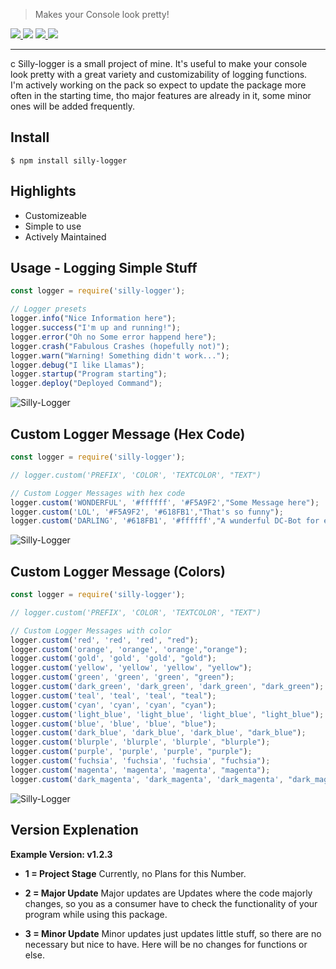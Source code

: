 > Makes your Console look pretty!

<a href="https://www.npmjs.com/package/silly-logger" target="_blank"> ![](https://img.shields.io/npm/v/silly-logger?label=Version&style=for-the-badge&color=2cabf4&labelColor=3eb5f9) ![](https://img.shields.io/npm/dt/silly-logger?style=for-the-badge&labelColor=27f164&color=10e851)</a> <a href="https://github.com/SillySoon/silly-logger/blob/main/LICENSE" target="_blank"> ![](https://img.shields.io/npm/l/silly-logger?style=for-the-badge&color=c759e5&labelColor=ca64e7) </a> <a href="https://github.com/SillySoon" target="_blank"> ![](https://img.shields.io/github/followers/sillysoon?labelColor=d2d1d1&color=2f2f2f&logo=github&logoColor=2f2f2f&style=for-the-badge)</a>

---
c
Silly-logger is a small project of mine. It's useful to make your console look pretty with a great variety and customizability of logging functions.
<br>
I'm actively working on the pack so expect to update the package more often in the starting time, tho major features are already in it, some minor ones will be added frequently.

 
## Install

```consoles
$ npm install silly-logger
```

## Highlights

- Customizeable
- Simple to use
- Actively Maintained


## Usage - Logging Simple Stuff

```js
const logger = require('silly-logger');

// Logger presets
logger.info("Nice Information here");
logger.success("I'm up and running!");
logger.error("Oh no Some error happend here");
logger.crash("Fabulous Crashes (hopefully not)");
logger.warn("Warning! Something didn't work...");
logger.debug("I like Llamas");
logger.startup("Program starting");
logger.deploy("Deployed Command");
```
<img src="https://i.ibb.co/MNNkQtN/grafik.png" alt="Silly-Logger">

## Custom Logger Message (Hex Code)

```js
const logger = require('silly-logger');

// logger.custom('PREFIX', 'COLOR', 'TEXTCOLOR', "TEXT")

// Custom Logger Messages with hex code
logger.custom('WONDERFUL', '#ffffff', '#F5A9F2',"Some Message here");
logger.custom('LOL', '#F5A9F2', '#618FB1',"That's so funny");
logger.custom('DARLING', '#618FB1', '#ffffff',"A wunderful DC-Bot for everyone");

```
<img src="https://i.ibb.co/jgq07QX/grafik.png" alt="Silly-Logger">

## Custom Logger Message (Colors)
```js
const logger = require('silly-logger');

// logger.custom('PREFIX', 'COLOR', 'TEXTCOLOR', "TEXT")

// Custom Logger Messages with color
logger.custom('red', 'red', 'red', "red");
logger.custom('orange', 'orange', 'orange',"orange");
logger.custom('gold', 'gold', 'gold', "gold");
logger.custom('yellow', 'yellow', 'yellow', "yellow");
logger.custom('green', 'green', 'green', "green");
logger.custom('dark_green', 'dark_green', 'dark_green', "dark_green");
logger.custom('teal', 'teal', 'teal', "teal");
logger.custom('cyan', 'cyan', 'cyan', "cyan");
logger.custom('light_blue', 'light_blue', 'light_blue', "light_blue");
logger.custom('blue', 'blue', 'blue', "blue");
logger.custom('dark_blue', 'dark_blue', 'dark_blue', "dark_blue");
logger.custom('blurple', 'blurple', 'blurple', "blurple");
logger.custom('purple', 'purple', 'purple', "purple");
logger.custom('fuchsia', 'fuchsia', 'fuchsia', "fuchsia");
logger.custom('magenta', 'magenta', 'magenta', "magenta");
logger.custom('dark_magenta', 'dark_magenta', 'dark_magenta', "dark_magenta");
```

<img src="https://i.ibb.co/yBHBTBW/grafik.png" alt="Silly-Logger">

## Version Explenation

**Example Version: v1.2.3**
- **1 = Project Stage**
Currently, no Plans for this Number.

- **2 = Major Update**
Major updates are Updates where the code majorly changes, so you as a consumer have to check the functionality of your program while using this package.

- **3 = Minor Update**
Minor updates just updates little stuff, so there are no necessary but nice to have. Here will be no changes for functions or else.